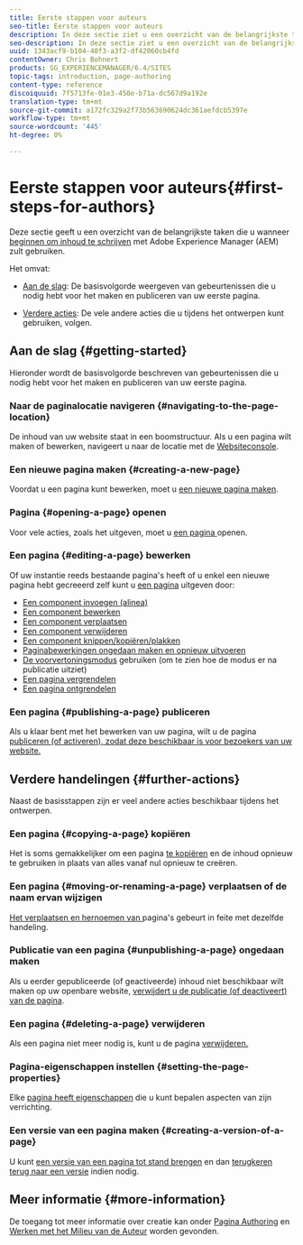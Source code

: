 ```yaml
---
title: Eerste stappen voor auteurs
seo-title: Eerste stappen voor auteurs
description: In deze sectie ziet u een overzicht van de belangrijkste taken die u gebruikt wanneer u begint met het ontwerpen van inhoud met Adobe Experience Manager (AEM).
seo-description: In deze sectie ziet u een overzicht van de belangrijkste taken die u gebruikt wanneer u begint met het ontwerpen van inhoud met Adobe Experience Manager (AEM).
uuid: 1343acf9-b104-40f3-a3f2-df42060cb4fd
contentOwner: Chris Bohnert
products: SG_EXPERIENCEMANAGER/6.4/SITES
topic-tags: introduction, page-authoring
content-type: reference
discoiquuid: 7f5713fe-01e3-450e-b71a-dc567d9a192e
translation-type: tm+mt
source-git-commit: a172fc329a2f73b563690624dc361aefdcb5397e
workflow-type: tm+mt
source-wordcount: '445'
ht-degree: 0%

---
```



# Eerste stappen voor auteurs{#first-steps-for-authors}

Deze sectie geeft u een overzicht van de belangrijkste taken die u wanneer [beginnen om inhoud te schrijven](/help/sites-authoring/author.md#concept-of-authoring-and-publishing) met Adobe Experience Manager (AEM) zult gebruiken.

Het omvat:

* [Aan de slag](#getting-started): De basisvolgorde weergeven van gebeurtenissen die u nodig hebt voor het maken en publiceren van uw eerste pagina.

* [Verdere acties](#further-actions): De vele andere acties die u tijdens het ontwerpen kunt gebruiken, volgen.

## Aan de slag {#getting-started}

Hieronder wordt de basisvolgorde beschreven van gebeurtenissen die u nodig hebt voor het maken en publiceren van uw eerste pagina.

### Naar de paginalocatie navigeren {#navigating-to-the-page-location}

De inhoud van uw website staat in een boomstructuur. Als u een pagina wilt maken of bewerken, navigeert u naar de locatie met de [Websiteconsole](/help/sites-classic-ui-authoring/author-env-basic-handling.md#navigating-with-the-websites-console).

### Een nieuwe pagina maken {#creating-a-new-page}

Voordat u een pagina kunt bewerken, moet u [een nieuwe pagina maken](/help/sites-classic-ui-authoring/classic-page-author-manage-pages.md#creating-a-new-page).

### Pagina {#opening-a-page} openen

Voor vele acties, zoals het uitgeven, moet u [een pagina ](/help/sites-classic-ui-authoring/classic-page-author-manage-pages.md#opening-a-page-for-editing) openen.

### Een pagina {#editing-a-page} bewerken

Of uw instantie reeds bestaande pagina&#39;s heeft of u enkel een nieuwe pagina hebt gecreeerd zelf kunt u [een pagina](/help/sites-classic-ui-authoring/classic-page-author-edit-content.md) uitgeven door:

* [Een component invoegen (alinea)](/help/sites-classic-ui-authoring/classic-page-author-edit-content.md#inserting-a-component)
* [Een component bewerken](/help/sites-classic-ui-authoring/classic-page-author-edit-content.md#editing-a-component-content-and-properties)
* [Een component verplaatsen](/help/sites-classic-ui-authoring/classic-page-author-edit-content.md#moving-a-component)
* [Een component verwijderen](/help/sites-classic-ui-authoring/classic-page-author-edit-content.md#deleting-a-component)
* [Een component knippen/kopiëren/plakken](/help/sites-classic-ui-authoring/classic-page-author-edit-content.md#cut-copy-paste-a-component)
* [Paginabewerkingen ongedaan maken en opnieuw uitvoeren](/help/sites-classic-ui-authoring/classic-page-author-edit-content.md#undoing-and-redoing-page-edits)
* [De voorvertoningsmodus](/help/sites-classic-ui-authoring/classic-page-author-edit-content.md#previewing-pages)  gebruiken (om te zien hoe de modus er na publicatie uitziet)
* [Een pagina vergrendelen](/help/sites-classic-ui-authoring/classic-page-author-edit-content.md#locking-a-page)
* [Een pagina ontgrendelen](/help/sites-classic-ui-authoring/classic-page-author-edit-content.md#unlocking-a-page)

### Een pagina {#publishing-a-page} publiceren

Als u klaar bent met het bewerken van uw pagina, wilt u de pagina [publiceren (of activeren), zodat deze beschikbaar is voor bezoekers van uw website.](/help/sites-classic-ui-authoring/classic-page-author-publish-pages.md#main-pars-title-10)

## Verdere handelingen {#further-actions}

Naast de basisstappen zijn er veel andere acties beschikbaar tijdens het ontwerpen.

### Een pagina {#copying-a-page} kopiëren

Het is soms gemakkelijker om een pagina [te kopiëren](/help/sites-classic-ui-authoring/classic-page-author-manage-pages.md#copying-and-pasting-a-page) en de inhoud opnieuw te gebruiken in plaats van alles vanaf nul opnieuw te creëren.

### Een pagina {#moving-or-renaming-a-page} verplaatsen of de naam ervan wijzigen

[Het verplaatsen en hernoemen van ](/help/sites-classic-ui-authoring/classic-page-author-manage-pages.md#moving-or-renaming-page) pagina&#39;s gebeurt in feite met dezelfde handeling.

### Publicatie van een pagina {#unpublishing-a-page} ongedaan maken

Als u eerder gepubliceerde (of geactiveerde) inhoud niet beschikbaar wilt maken op uw openbare website, [verwijdert u de publicatie (of deactiveert) van de pagina](/help/sites-classic-ui-authoring/classic-page-author-publish-pages.md#unpublishing-a-page).

### Een pagina {#deleting-a-page} verwijderen

Als een pagina niet meer nodig is, kunt u de pagina [verwijderen.](/help/sites-classic-ui-authoring/classic-page-author-manage-pages.md#deleting-a-page)

### Pagina-eigenschappen instellen {#setting-the-page-properties}

Elke [pagina heeft eigenschappen](/help/sites-classic-ui-authoring/classic-page-author-edit-page-properties.md) die u kunt bepalen aspecten van zijn verrichting.

### Een versie van een pagina maken {#creating-a-version-of-a-page}

U kunt [een versie van een pagina tot stand brengen](/help/sites-classic-ui-authoring/classic-page-author-work-with-versions.md#creating-a-new-version) en dan [terugkeren terug naar een versie](/help/sites-classic-ui-authoring/classic-page-author-work-with-versions.md#restoring-a-page-version-from-sidekick) indien nodig.

## Meer informatie {#more-information}

De toegang tot meer informatie over creatie kan onder [Pagina Authoring](/help/sites-classic-ui-authoring/classic-page-author.md) en [Werken met het Milieu van de Auteur](/help/sites-classic-ui-authoring/author-env.md) worden gevonden.
